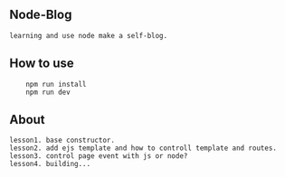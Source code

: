## Node-Blog
    learning and use node make a self-blog.
## How to use
```
    npm run install
    npm run dev
```
## About
    lesson1. base constructor.
    lesson2. add ejs template and how to controll template and routes.
    lesson3. control page event with js or node?
    lesson4. building...